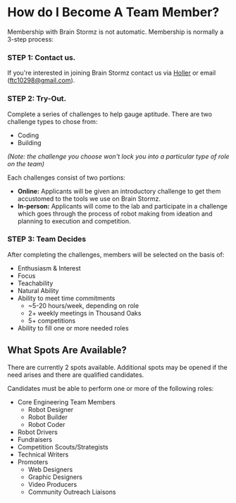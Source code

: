 # How do I Become A Team Member?

Membership with Brain Stormz is not automatic.  Membership is normally a 3-step process:

### STEP 1: Contact us.

If you're interested in joining Brain Stormz contact us via [Holler](https://holler.fyi/s/5bd0f5brainstormz) or email (ftc10298@gmail.com).

### STEP 2: Try-Out.

Complete a series of challenges to help gauge aptitude. 
There are two challenge types to chose from: 
- Coding
- Building

*(Note: the challenge you choose won't lock you into a particular type of role on the team)*

Each challenges consist of two portions:
- **Online:** Applicants will be given an introductory challenge to get them accustomed to the tools we use on Brain Stormz.
- **In-person:** Applicants will come to the lab and participate in a challenge which goes through the process of robot making from ideation and planning to execution and competition.

### STEP 3: Team Decides

After completing the challenges, members will be selected on the basis of:

- Enthusiasm & Interest
- Focus
- Teachability
- Natural Ability
- Ability to meet time commitments
    - ~5-20 hours/week, depending on role
    - 2+ weekly meetings in Thousand Oaks
    - 5+ competitions
- Ability to fill one or more needed roles


## What Spots Are Available?

There are currently 2 spots available. Additional spots may be opened if the need arises and there are qualified candidates.

Candidates must be able to perform one or more of the following roles:

- Core Engineering Team Members
  - Robot Designer
  - Robot Builder
  - Robot Coder
- Robot Drivers
- Fundraisers
- Competition Scouts/Strategists
- Technical Writers
- Promoters
  - Web Designers
  - Graphic Designers
  - Video Producers
  - Community Outreach Liaisons